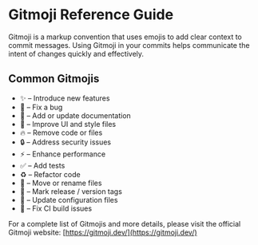 # Gitmoji Reference Guide

Gitmoji is a markup convention that uses emojis to add clear context to commit messages. Using Gitmoji in your commits helps communicate the intent of changes quickly and effectively.



## Common Gitmojis

- ✨ – Introduce new features
- 🐛 – Fix a bug
- 📝 – Add or update documentation
- 💄 – Improve UI and style files
- 🔥 – Remove code or files
- 🔒 – Address security issues
- ⚡ – Enhance performance
- ✅ – Add tests
- ♻️ – Refactor code
- 🚚 – Move or rename files
- 🔖 – Mark release / version tags
- 🔧 – Update configuration files
- 💚 – Fix CI build issues

For a complete list of Gitmojis and more details, please visit the official Gitmoji website: [https://gitmoji.dev/](https://gitmoji.dev/)
